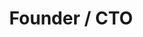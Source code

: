 ---
templateKey: people
name: Charles Lowell
title: Founder / CTO 
img: /img/charles-lowell.png
twitter: cowboyd
github: cowboyd
bio: Charles has been delivering bullet-proof software for over 18 years. An avid contributor to open source, he founded the Frontside in 2005 to help businesses deliver game-changing user interfaces to their customers. Also, he really, really, really, really likes to code. Really.
intro: Charles has been delivering bullet-proof software for over 18 years. An avid contributor to open source, he founded the Frontside in 2005 to help businesses deliver game-changing user interfaces to their customers.
---